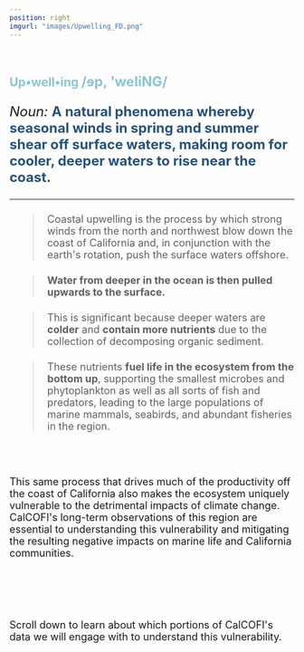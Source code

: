 ```yaml
---
position: right
imgurl: "images/Upwelling_FD.png"
---
```


<br />

## <span style="color:#8AC4D0"> Up&#x2022;well&#x2022;ing <font size="+2"> /&#600;p&#44; &#39;weliNG/  

<font size="+2"> *Noun:* <span style="color:#28527A"> **A natural phenomena whereby seasonal winds in spring and summer shear off surface waters, making room for cooler, deeper waters to rise near the coast.** </span>

---

> <font size="+1"> Coastal upwelling is the process by which strong winds from the north and northwest blow down the coast of California and, in conjunction with the earth's rotation, push the surface waters offshore. </font>

> <font size="+1"> **Water from deeper in the ocean is then pulled upwards to the surface.** </font>


> <font size="+1"> This is significant because deeper waters are **colder** and **contain more nutrients** due to the collection of decomposing organic sediment. </font>

> <font size="+1"> These nutrients **fuel life in the ecosystem from the bottom up**, supporting the smallest microbes and phytoplankton as well as all sorts of fish and predators, leading to the large populations of marine mammals, seabirds, and abundant fisheries in the region. </font>

<br />

<font size="+1"> This same process that drives much of the productivity off the coast of California also makes the ecosystem uniquely vulnerable to the detrimental impacts of climate change. CalCOFI's long-term observations of this region are essential to understanding this vulnerability and mitigating the resulting negative impacts on marine life and California communities.  </font>

<br />
<br />

<font size="+1"> Scroll down to learn about which portions of CalCOFI's data we will engage with to understand this vulnerability. </font>
